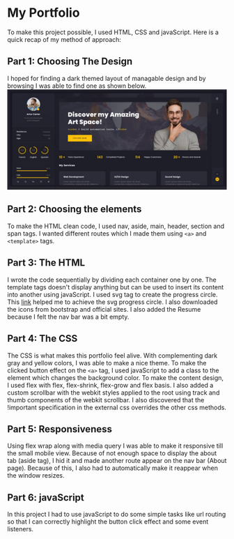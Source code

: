 # My Portfolio

To make this project possible, I used HTML, CSS and javaScript.
Here is a quick recap of my method of approach:

## Part 1: Choosing The Design
I hoped for finding a dark themed layout of managable design and by browsing I was able to find one as shown below. !['image of a dark themed portfolio layout'](assets/layout.png)

## Part 2: Choosing the elements
To make the HTML clean code, I used nav, aside, main, header, section and span tags. I wanted different routes which I made them using `<a>` and `<template>` tags.

## Part 3: The HTML
I wrote the code sequentially by dividing each container one by one. The template tags doesn't display anything but can be used to insert its content into another using javaScript. I used svg tag to create the progress circle. This [link](https://stackoverflow.com/questions/66990496/simple-svg-css-progress-circle) helped me to achieve the svg progress circle. I also downloaded the icons from bootstrap and official sites. I also added the Resume because I felt the nav bar was a bit empty.

## Part 4: The CSS
The CSS is what makes this portfolio feel alive. With complementing dark gray and yellow colors, I was able to make a nice theme. To make the clicked button effect on the `<a>` tag, I used javaScript to add a class to the element which changes the background color. To make the content design, I used flex with flex, flex-shrink, flex-grow and flex basis. I also added a custom scrollbar with the webkit styles applied to the root using track and thumb components of the webkit scrollbar. I also discovered that the !important specification in the external css overrides the other css methods.

## Part 5: Responsiveness

Using flex wrap along with media query I was able to make it responsive till the small mobile view. Because of not enough space to display the about tab (aside tag), I hid it and made another route appear on the nav bar (About page). Because of this, I also had to automatically make it reappear when the window resizes.


## Part 6: javaScript

In this project I had to use javaScript to do some simple tasks like url routing so that I can correctly highlight the button click effect and some event listeners.
